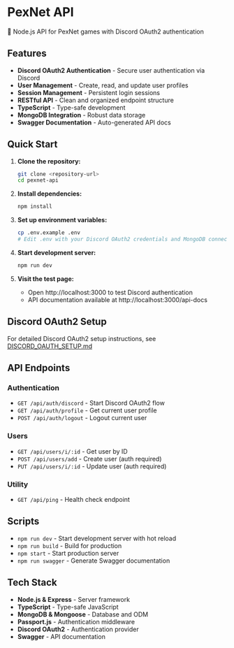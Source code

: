 # PexNet API
🧠 Node.js API for PexNet games with Discord OAuth2 authentication

## Features

- **Discord OAuth2 Authentication** - Secure user authentication via Discord
- **User Management** - Create, read, and update user profiles
- **Session Management** - Persistent login sessions
- **RESTful API** - Clean and organized endpoint structure
- **TypeScript** - Type-safe development
- **MongoDB Integration** - Robust data storage
- **Swagger Documentation** - Auto-generated API docs

## Quick Start

1. **Clone the repository:**
   ```bash
   git clone <repository-url>
   cd pexnet-api
   ```

2. **Install dependencies:**
   ```bash
   npm install
   ```

3. **Set up environment variables:**
   ```bash
   cp .env.example .env
   # Edit .env with your Discord OAuth2 credentials and MongoDB connection
   ```

4. **Start development server:**
   ```bash
   npm run dev
   ```

5. **Visit the test page:**
   - Open http://localhost:3000 to test Discord authentication
   - API documentation available at http://localhost:3000/api-docs

## Discord OAuth2 Setup

For detailed Discord OAuth2 setup instructions, see [DISCORD_OAUTH_SETUP.md](./DISCORD_OAUTH_SETUP.md)

## API Endpoints

### Authentication
- `GET /api/auth/discord` - Start Discord OAuth2 flow
- `GET /api/auth/profile` - Get current user profile
- `POST /api/auth/logout` - Logout current user

### Users
- `GET /api/users/i/:id` - Get user by ID
- `POST /api/users/add` - Create user (auth required)
- `PUT /api/users/i/:id` - Update user (auth required)

### Utility
- `GET /api/ping` - Health check endpoint

## Scripts

- `npm run dev` - Start development server with hot reload
- `npm run build` - Build for production
- `npm start` - Start production server
- `npm run swagger` - Generate Swagger documentation

## Tech Stack

- **Node.js & Express** - Server framework
- **TypeScript** - Type-safe JavaScript
- **MongoDB & Mongoose** - Database and ODM
- **Passport.js** - Authentication middleware
- **Discord OAuth2** - Authentication provider
- **Swagger** - API documentation

